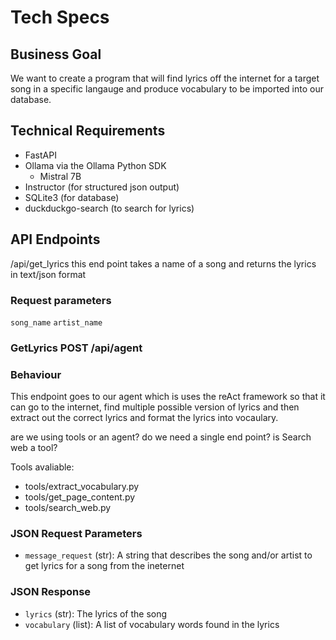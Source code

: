 # Tech Specs

## Business Goal

We want to create a program that will find lyrics off the internet for a target song in a specific langauge and produce vocabulary to be imported into our database.

## Technical Requirements

- FastAPI
- Ollama via the Ollama Python SDK
  - Mistral 7B
- Instructor (for structured json output)
- SQLite3 (for database)
- duckduckgo-search (to search for lyrics)

## API Endpoints

/api/get_lyrics this end point takes a name of a song and returns the lyrics in text/json format

### Request parameters

`song_name`
`artist_name`

### GetLyrics POST /api/agent

### Behaviour

This endpoint goes to our agent which is uses the reAct framework
so that it can go to the internet, find multiple possible version of lyrics
and then extract out the correct lyrics and format the lyrics into vocaulary.

are we using tools or an agent? do we need a single end point? is Search web a tool?

Tools avaliable:

- tools/extract_vocabulary.py
- tools/get_page_content.py
- tools/search_web.py

### JSON Request Parameters

- `message_request` (str): A string that describes the song and/or artist to get lyrics for a song from the ineternet

### JSON Response

- `lyrics` (str): The lyrics of the song
- `vocabulary` (list): A list of vocabulary words found in the lyrics
